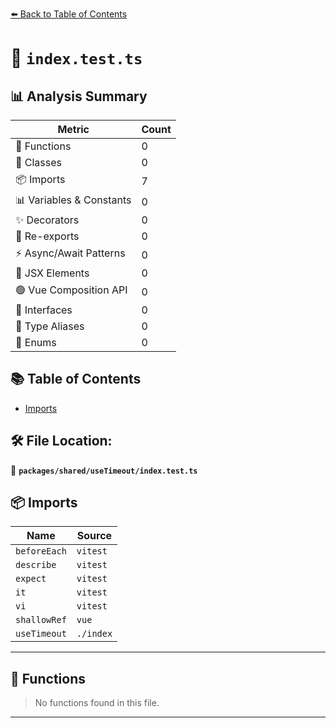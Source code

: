 [⬅️ Back to Table of Contents](../../../index.md)

# 📄 `index.test.ts`

## 📊 Analysis Summary

| Metric | Count |
|--------|-------|
| 🔧 Functions | 0 |
| 🧱 Classes | 0 |
| 📦 Imports | 7 |
| 📊 Variables & Constants | 0 |
| ✨ Decorators | 0 |
| 🔄 Re-exports | 0 |
| ⚡ Async/Await Patterns | 0 |
| 💠 JSX Elements | 0 |
| 🟢 Vue Composition API | 0 |
| 📐 Interfaces | 0 |
| 📑 Type Aliases | 0 |
| 🎯 Enums | 0 |

## 📚 Table of Contents

- [Imports](#imports)

## 🛠️ File Location:
📂 **`packages/shared/useTimeout/index.test.ts`**

## 📦 Imports

| Name | Source |
|------|--------|
| `beforeEach` | `vitest` |
| `describe` | `vitest` |
| `expect` | `vitest` |
| `it` | `vitest` |
| `vi` | `vitest` |
| `shallowRef` | `vue` |
| `useTimeout` | `./index` |


---

## 🔧 Functions

> No functions found in this file.


---